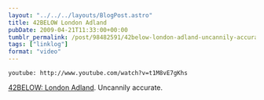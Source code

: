 ```yaml
---
layout: "../../../layouts/BlogPost.astro"
title: 42BELOW London Adland
pubDate: 2009-04-21T11:33:00+00:00
tumblr_permalink: /post/98482591/42below-london-adland-uncannily-accurate
tags: ["linklog"]
format: "video"
---
```


`youtube: http://www.youtube.com/watch?v=t1M8vE7gKhs`

[42BELOW: London Adland][1]. Uncannily accurate.

[1]: http://www.youtube.com/watch?v=t1M8vE7gKhs
